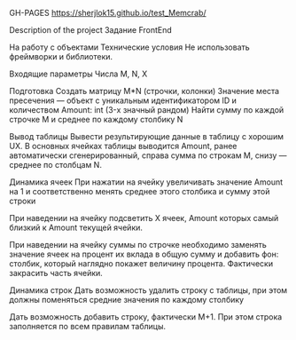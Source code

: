 GH-PAGES https://sherjlok15.github.io/test_Memcrab/


Description of the project
Задание FrontEnd

На работу с объектами
Технические условия
Не использовать фреймворки и библиотеки.

Входящие параметры
Числа M, N, X

Подготовка
Создать матрицу M*N (строчки, колонки)
Значение места пресечения — объект с уникальным идентификатором ID и количеством Amount: int (3-х значный рандом)
Найти сумму по каждой строчке M и среднее по каждому столбику N

Вывод таблицы
Вывести результирующие данные в таблицу с хорошим UX. В основных ячейках таблицы выводится Amount, ранее автоматически сгенерированный, справа сумма по строкам M, снизу — среднее по столбцам N.

Динамика ячеек
При нажатии на ячейку увеличивать значение Amount на 1 и соответственно менять среднее этого столбика и сумму этой строки

При наведении на ячейку подсветить X ячеек, Amount которых самый близкий к Amount текущей ячейки.

При наведении на ячейку суммы по строчке необходимо заменять значение ячеек на процент их вклада в общую сумму и добавить фон: столбик, который наглядно покажет величину процента. Фактически закрасить часть ячейки.

Динамика строк
Дать возможность удалить строку с таблицы, при этом должны поменяться средние значения по каждому столбику

Дать возможность добавить строку, фактически M+1. При этом строка заполняется по всем правилам таблицы.
